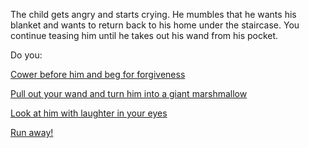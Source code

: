 The child gets angry and starts crying.
He mumbles that he wants his blanket and wants to return back to his home under the staircase.
You continue teasing him until he takes out his wand from his pocket.


Do you:

[Cower before him and beg for forgiveness](beg-forgiveness/boy-forgives.md)

[Pull out your wand and turn him into a giant marshmallow](your-wand/marshmallow-swallow.md)

[Look at him with laughter in your eyes](look-with-laughter/laughter.md)

[Run away!](run-away/run.md)
